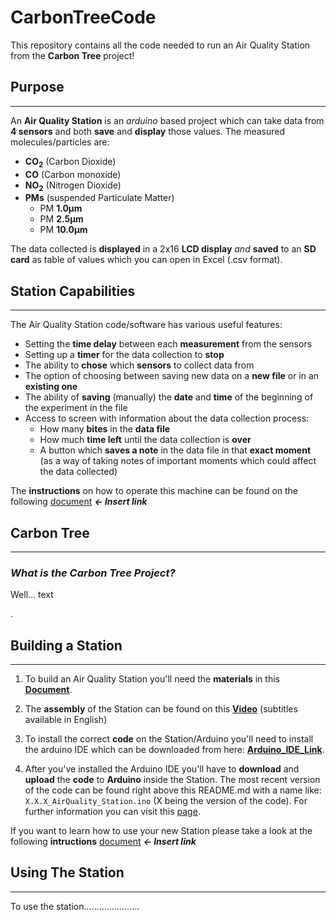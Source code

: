 # **CarbonTreeCode**
This repository contains all the code needed to run an Air Quality Station from the __Carbon Tree__ project!

## **Purpose**

---

An **Air Quality Station** is an _arduino_ based project which can take data from **__4 sensors__** and both **save** and **display** those values. The measured molecules/particles are:

* **CO<sub>2</sub>** (Carbon Dioxide)
* **CO** (Carbon monoxide)
* **NO<sub>2</sub>** (Nitrogen Dioxide)
* **PMs** (suspended Particulate Matter)
    * PM **1.0μm**
    * PM **2.5μm**
    * PM **10.0μm**


The data collected is **displayed** in a 2x16 **LCD display** _and_ **saved** to an **SD card** as table of values which you can open in Excel (.csv format).


## **Station Capabilities**

---

The Air Quality Station code/software has various useful features:

* Setting the **time delay** between each **measurement** from the sensors
* Setting up a **timer** for the data collection to **stop**
* The ability to **chose** which **sensors** to collect data from
* The option of choosing between saving new data on a **new file** or in an **existing one**  
* The ability of **saving** (manually) the **date** and **time** of the beginning of the experiment in the file
* Access to screen with information about the data collection process:
    * How many **bites** in the **data file**
    * How much **time left** until the data collection is **over**
    * A button which **saves a note** in the data file in that **exact moment** (as a way of taking notes of important moments which could affect the data collected) 

The **instructions** on how to operate this machine can be found on the following [document][link_tutorial]   **_<- Insert link_**

## **Carbon Tree**

---

### _What is the Carbon Tree Project?_

Well... 
text

.

## **Building a Station**

---

1. To build an Air Quality Station you'll need the **materials** in this 
[**Document**](https://docs.google.com/document/d/1l7tG8-l5VGNB0ed4CIbOwf0h02rkb5lN/edit?usp=sharing&ouid=109219029885592963980&rtpof=true&sd=true).

2. The **assembly** of the Station can be found on this [**Video**](https://www.youtube.com/watch?v=oLzKA4CCkwY) (subtitles available in English)

3. To install the correct **code** on the Station/Arduino you'll need to install the arduino IDE which can be downloaded from here: [**Arduino_IDE_Link**](https://www.arduino.cc/en/software).

4. After you've installed the Arduino IDE you'll have to **download** and **upload** the **code** to **Arduino** inside the Station.
The most recent version of the code can be found right above this README.md with a name like: `X.X.X_AirQuality_Station.ino` (X being the version of the code). For further information you can visit this [page](https://learn.adafruit.com/ladyadas-learn-arduino-lesson-number-1/upload-your-first-sketch).

If you want to learn how to use your new Station please take a look at the following **intructions** [document][link_tutorial]   **_<- Insert link_**

## **Using The Station**

---

To use the station......................


[link_tutorial]: https://docs.google.com/document/d/1T4xtQLqhaCJcnTU4sV4L8lUPmjTFFTN8yCQhNOLety0/edit?usp=sharing



